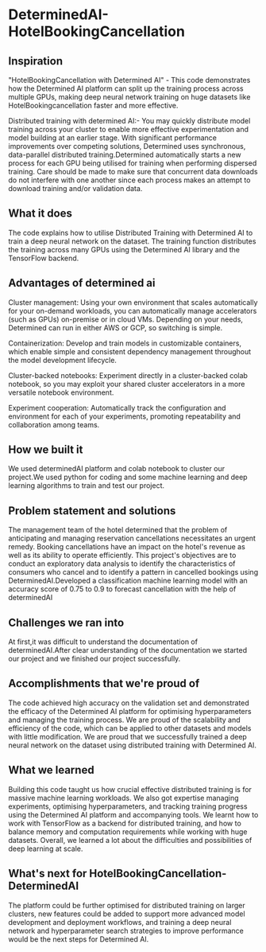 # DeterminedAI-HotelBookingCancellation

## Inspiration
"HotelBookingCancellation with Determined AI" - This code demonstrates how the Determined AI platform can split up the training process across multiple GPUs, making deep neural network training on huge datasets like HotelBookingcancellation faster and more effective.

Distributed training with determined AI:- You may quickly distribute model training across your cluster to enable more effective experimentation and model building at an earlier stage. With significant performance improvements over competing solutions, Determined uses synchronous, data-parallel distributed training.Determined automatically starts a new process for each GPU being utilised for training when performing dispersed training. Care should be made to make sure that concurrent data downloads do not interfere with one another since each process makes an attempt to download training and/or validation data.

## What it does
The code explains how to utilise Distributed Training with Determined AI to train a deep neural network on the dataset. The training function distributes the training across many GPUs using the Determined AI library and the TensorFlow backend.

## Advantages of determined ai

Cluster management: Using your own environment that scales automatically for your on-demand workloads, you can automatically manage accelerators (such as GPUs) on-premise or in cloud VMs. Depending on your needs, Determined can run in either AWS or GCP, so switching is simple. 

Containerization: Develop and train models in customizable containers, which enable simple and consistent dependency management throughout the model development lifecycle. 

Cluster-backed notebooks: Experiment directly in a cluster-backed colab notebook, so you may exploit your shared cluster accelerators in a more versatile notebook environment. 

Experiment cooperation: Automatically track the configuration and environment for each of your experiments, promoting repeatability and collaboration among teams.

## How we built it

We used determinedAI platform and colab notebook to cluster our project.We used python for coding and some machine learning and deep learning algorithms to train and test our project.

## Problem statement and solutions

The management team of the hotel determined that the problem of anticipating and managing reservation cancellations necessitates an urgent remedy. Booking cancellations have an impact on the hotel's revenue as well as its ability to operate efficiently. This project's objectives are to conduct an exploratory data analysis to identify the characteristics of consumers who cancel and to identify a pattern in cancelled bookings using DeterminedAI.Developed a classification machine learning model with an accuracy score of 0.75 to 0.9 to forecast cancellation with the help of determinedAI

## Challenges we ran into
At first,it was difficult to understand the documentation of determinedAI.After clear understanding of the documentation we started our project and we finished our project successfully.

## Accomplishments that we're proud of

The code achieved high accuracy on the validation set and demonstrated the efficacy of the Determined AI platform for optimising hyperparameters and managing the training process. We are proud of the scalability and efficiency of the code, which can be applied to other datasets and models with little modification. We are proud that we successfully trained a deep neural network on the  dataset using distributed training with Determined AI.

## What we learned

Building this code taught us how crucial effective distributed training is for massive machine learning workloads. We also got expertise managing experiments, optimising hyperparameters, and tracking training progress using the Determined AI platform and accompanying tools. We learnt how to work with TensorFlow as a backend for distributed training, and how to balance memory and computation requirements while working with huge datasets. Overall, we learned a lot about the difficulties and possibilities of deep learning at scale.

## What's next for HotelBookingCancellation-DeterminedAI

The platform could be further optimised for distributed training on larger clusters, new features could be added to support more advanced model development and deployment workflows, and training a deep neural network and hyperparameter search strategies to improve performance would be the next steps for Determined AI.
